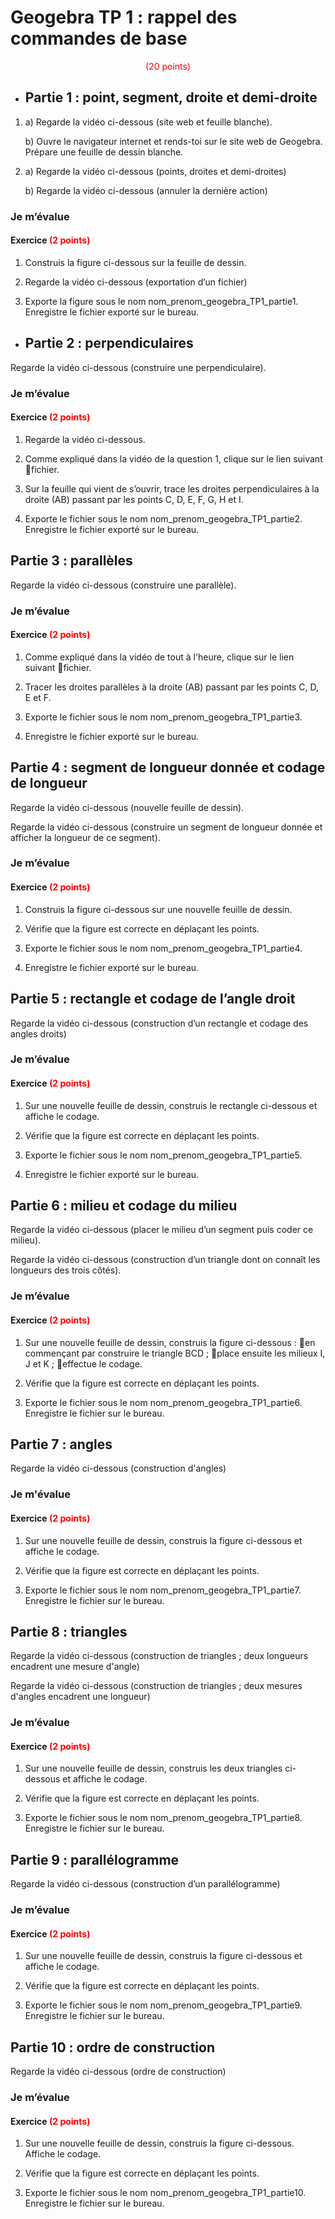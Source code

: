 # Geogebra TP 1 : rappel des commandes de base

<div align="center" style="color:red;">(20 points)</div>

* ## Partie 1 : point, segment, droite et demi-droite

1. a) Regarde la vidéo ci-dessous (site web et feuille blanche).

   b) Ouvre le navigateur internet et rends-toi sur le site web de Geogebra.  
      Prépare une feuille de dessin blanche.
      
2. a) Regarde la vidéo ci-dessous (points, droites et demi-droites)

   b) Regarde la vidéo ci-dessous (annuler la dernière action)

### Je m’évalue
#### Exercice <span style="color:red;">(2 points)</span>
1. Construis la figure ci-dessous sur la feuille de dessin.

2. Regarde la vidéo ci-dessous (exportation d’un fichier)

3. Exporte la figure sous le nom nom_prenom_geogebra_TP1_partie1. Enregistre le fichier exporté sur le bureau.

* ## Partie 2 : perpendiculaires
Regarde la vidéo ci-dessous (construire une perpendiculaire).

### Je m’évalue
#### Exercice <span style="color:red;">(2 points)</span>
1. Regarde la vidéo ci-dessous.

3. Comme expliqué dans la vidéo de la question 1, clique sur le lien suivant fichier.

5. Sur la feuille qui vient de s’ouvrir, trace les droites perpendiculaires à la droite (AB) passant par les points C, D, E, F, G, H et I.

7. Exporte le fichier sous le nom nom_prenom_geogebra_TP1_partie2. Enregistre le fichier exporté sur le bureau.

## Partie 3 : parallèles
Regarde la vidéo ci-dessous (construire une parallèle).

### Je m’évalue
#### Exercice <span style="color:red;">(2 points)</span>
1. Comme expliqué dans la vidéo de tout à l'heure, clique sur le lien suivant fichier.

2. Tracer les droites parallèles à la droite (AB) passant par les points C, D, E et F.

3. Exporte le fichier sous le nom nom_prenom_geogebra_TP1_partie3.

4. Enregistre le fichier exporté sur le bureau.

## Partie 4 : segment de longueur donnée et codage de longueur
Regarde la vidéo ci-dessous (nouvelle feuille de dessin).

Regarde la vidéo ci-dessous (construire un segment de longueur donnée et afficher la longueur de ce segment).

### Je m’évalue
#### Exercice <span style="color:red;">(2 points)</span>
1. Construis la figure ci-dessous sur une nouvelle feuille de dessin.

2. Vérifie que la figure est correcte en déplaçant les points.

3. Exporte le fichier sous le nom nom_prenom_geogebra_TP1_partie4.

4. Enregistre le fichier exporté sur le bureau.

## Partie 5 : rectangle et codage de l’angle droit
Regarde la vidéo ci-dessous (construction d’un rectangle et codage des angles droits)

### Je m’évalue
#### Exercice <span style="color:red;">(2 points)</span>
1. Sur une nouvelle feuille de dessin, construis le rectangle ci-dessous et affiche le codage.

2. Vérifie que la figure est correcte en déplaçant les points.

3. Exporte le fichier sous le nom nom_prenom_geogebra_TP1_partie5.

4. Enregistre le fichier exporté sur le bureau.

## Partie 6 : milieu et codage du milieu
Regarde la vidéo ci-dessous (placer le milieu d’un segment puis coder ce milieu).

Regarde la vidéo ci-dessous (construction d’un triangle dont on connaît les longueurs des trois côtés).

### Je m’évalue
#### Exercice <span style="color:red;">(2 points)</span>
1. Sur une nouvelle feuille de dessin, construis la figure ci-dessous :
  en commençant par construire le triangle BCD ;
  place ensuite les milieux I, J et K ;
  effectue le codage.

2. Vérifie que la figure est correcte en déplaçant les points.

3. Exporte le fichier sous le nom nom_prenom_geogebra_TP1_partie6.  
   Enregistre le fichier sur le bureau.

## Partie 7 : angles
Regarde la vidéo ci-dessous (construction d'angles)

### Je m'évalue
#### Exercice <span style="color:red;">(2 points)</span>
1. Sur une nouvelle feuille de dessin, construis la figure ci-dessous et affiche le codage.

2. Vérifie que la figure est correcte en déplaçant les points.

3. Exporte le fichier sous le nom nom_prenom_geogebra_TP1_partie7.  
   Enregistre le fichier sur le bureau.

## Partie 8 : triangles
Regarde la vidéo ci-dessous (construction de triangles ; deux longueurs encadrent une mesure d'angle)

Regarde la vidéo ci-dessous (construction de triangles ; deux mesures d'angles encadrent une longueur)

### Je m’évalue
#### Exercice <span style="color:red;">(2 points)</span>
1. Sur une nouvelle feuille de dessin, construis les deux triangles ci-dessous et affiche le codage.

2. Vérifie que la figure est correcte en déplaçant les points.

3. Exporte le fichier sous le nom nom_prenom_geogebra_TP1_partie8.  
   Enregistre le fichier sur le bureau.

## Partie 9 : parallélogramme
Regarde la vidéo ci-dessous (construction d’un parallélogramme)

### Je m’évalue
#### Exercice <span style="color:red;">(2 points)</span>
1. Sur une nouvelle feuille de dessin, construis la figure ci-dessous et affiche le codage.

2. Vérifie que la figure est correcte en déplaçant les points.

3. Exporte le fichier sous le nom nom_prenom_geogebra_TP1_partie9.  
   Enregistre le fichier sur le bureau.

## Partie 10 : ordre de construction
Regarde la vidéo ci-dessous (ordre de construction)
### Je m’évalue
#### Exercice <span style="color:red;">(2 points)</span>
1. Sur une nouvelle feuille de dessin, construis la figure ci-dessous. Affiche le codage.

2. Vérifie que la figure est correcte en déplaçant les points.

3. Exporte le fichier sous le nom nom_prenom_geogebra_TP1_partie10.  
   Enregistre le fichier sur le bureau.
